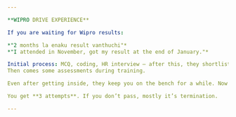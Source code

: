 ```yaml
---

**WIPRO DRIVE EXPERIENCE**

If you are waiting for Wipro results:

*"2 months la enaku result vanthuchi"*
*"I attended in November, got my result at the end of January."*

Initial process: MCQ, coding, HR interview — after this, they shortlist you for training.
Then comes some assessments during training.

Even after getting inside, they keep you on the bench for a while. Now there is a **main assessment** — you need to pass this to get a project.

You get **3 attempts**. If you don’t pass, mostly it’s termination.

---
```

